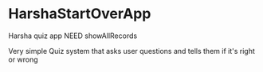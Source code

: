 # HarshaStartOverApp
Harsha quiz app NEED showAllRecords

Very simple Quiz system that asks user questions and tells them if it's right or wrong
